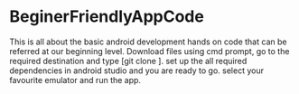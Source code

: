 # BeginerFriendlyAppCode
This is all about the basic android development hands on code that can be referred at our beginning level.
  Download files using cmd prompt, go to the required destination and type [git clone <url>].
    set up the all required dependencies in android studio and you are ready to go.
      select your favourite emulator and run the app.
